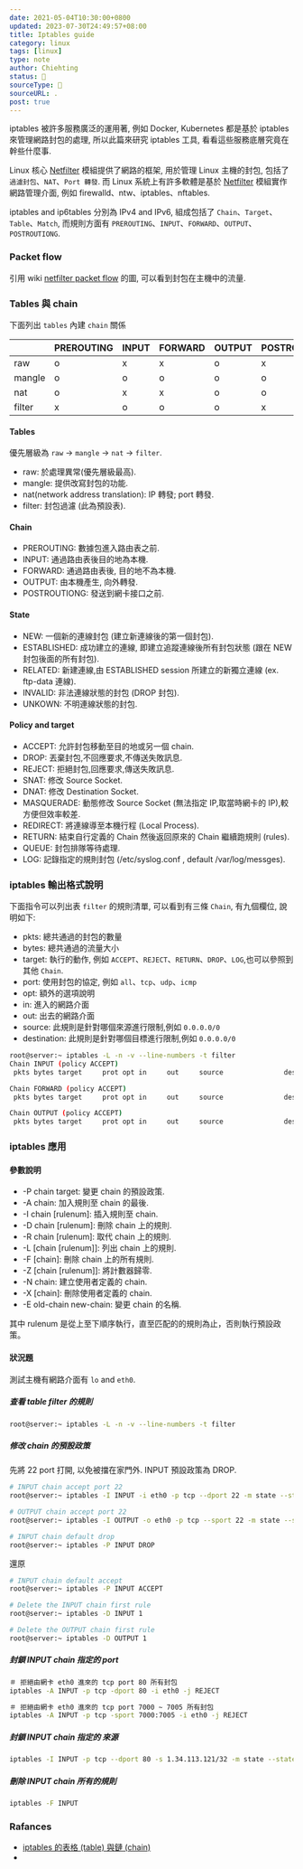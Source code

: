 ```yaml
---
date: 2021-05-04T10:30:00+0800
updated: 2023-07-30T24:49:57+08:00
title: Iptables guide
category: linux
tags: [linux]
type: note
author: Chiehting
status: 🌲
sourceType: 📜️
sourceURL: .
post: true
---
```


iptables 被許多服務廣泛的運用著, 例如 Docker, Kubernetes 都是基於 iptables 來管理網路封包的處理, 所以此篇來研究 iptables 工具, 看看這些服務底層究竟在幹些什麼事.

<!--more-->

Linux 核心 [Netfilter] 模組提供了網路的框架, 用於管理 Linux 主機的封包, 包括了`過濾封包`、`NAT`、`Port 轉發`. 而 Linux 系統上有許多軟體是基於 [Netfilter] 模組實作網路管理介面, 例如 firewalld、ntw、iptables、nftables.

iptables and ip6tables 分別為 IPv4 and IPv6, 組成包括了 `Chain`、`Target`、`Table`、`Match`, 而規則方面有 `PREROUTING`、`INPUT`、`FORWARD`、`OUTPUT`、`POSTROUTIONG`.

### Packet flow

引用 wiki [netfilter packet flow](https://upload.wikimedia.org/wikipedia/commons/3/37/Netfilter-packet-flow.svg
) 的圖, 可以看到封包在主機中的流量.

### Tables 與 chain

下面列出 `tables` 內建 `chain` 關係

||PREROUTING|INPUT|FORWARD|OUTPUT|POSTROUTIONG|
|---|---|---|---|---|---|
|raw|o|x|x|o|x|
|mangle|o|o|o|o|o|
|nat|o|x|x|o|o|
|filter|x|o|o|o|x|

#### Tables

優先層級為 `raw` -> `mangle` -> `nat` -> `filter`.

* raw: 於處理異常(優先層級最高).
* mangle: 提供改寫封包的功能.
* nat(network address translation): IP 轉發; port 轉發.
* filter: 封包過濾 (此為預設表).

#### Chain

* PREROUTING: 數據包進入路由表之前.
* INPUT: 通過路由表後目的地為本機.
* FORWARD: 通過路由表後, 目的地不為本機.
* OUTPUT: 由本機產生, 向外轉發.
* POSTROUTIONG: 發送到網卡接口之前.

#### State

* NEW: 一個新的連線封包 (建立新連線後的第一個封包).
* ESTABLISHED: 成功建立的連線, 即建立追蹤連線後所有封包狀態 (跟在 NEW 封包後面的所有封包).
* RELATED: 新建連線,由 ESTABLISHED session 所建立的新獨立連線 (ex. ftp-data 連線).
* INVALID: 非法連線狀態的封包 (DROP 封包).
* UNKOWN: 不明連線狀態的封包.

#### Policy and target

* ACCEPT: 允許封包移動至目的地或另一個 chain.
* DROP: 丟棄封包,不回應要求,不傳送失敗訊息.
* REJECT: 拒絕封包,回應要求,傳送失敗訊息.
* SNAT: 修改 Source Socket.
* DNAT: 修改 Destination Socket.
* MASQUERADE: 動態修改 Source Socket (無法指定 IP,取當時網卡的 IP),較方便但效率較差.
* REDIRECT: 將連線導至本機行程 (Local Process).
* RETURN: 結束自行定義的 Chain 然後返回原來的 Chain 繼續跑規則 (rules).
* QUEUE: 封包排隊等待處理.
* LOG: 記錄指定的規則封包 (/etc/syslog.conf , default /var/log/messges).

### iptables 輸出格式說明

下面指令可以列出表 `filter` 的規則清單, 可以看到有三條 `Chain`, 有九個欄位, 說明如下:

* pkts: 總共通過的封包的數量
* bytes: 總共通過的流量大小
* target: 執行的動作, 例如 `ACCEPT`、`REJECT`、`RETURN`、`DROP`、`LOG`,也可以參照到其他 `Chain`.
* port: 使用封包的協定, 例如 `all`、`tcp`、`udp`、`icmp`
* opt: 額外的選項說明
* in: 進入的網路介面
* out: 出去的網路介面
* source: 此規則是針對哪個來源進行限制,例如 `0.0.0.0/0`
* destination: 此規則是針對哪個目標進行限制,例如 `0.0.0.0/0`

```bash
root@server:~ iptables -L -n -v --line-numbers -t filter
Chain INPUT (policy ACCEPT)
 pkts bytes target     prot opt in     out     source               destination

Chain FORWARD (policy ACCEPT)
 pkts bytes target     prot opt in     out     source               destination

Chain OUTPUT (policy ACCEPT)
 pkts bytes target     prot opt in     out     source               destination
```

### iptables 應用

#### 參數說明

* -P chain target: 變更 chain 的預設政策.
* -A chain: 加入規則至 chain 的最後.
* -I chain [rulenum]: 插入規則至 chain.
* -D chain [rulenum]: 刪除 chain 上的規則.
* -R chain [rulenum]: 取代 chain 上的規則.
* -L [chain [rulenum]]: 列出 chain 上的規則.
* -F [chain]: 刪除 chain 上的所有規則.
* -Z [chain [rulenum]]: 將計數器歸零.
* -N chain: 建立使用者定義的 chain.
* -X [chain]: 刪除使用者定義的 chain.
* -E old-chain new-chain: 變更 chain 的名稱.

其中 rulenum 是從上至下順序執行，直至匹配的的規則為止，否則執行預設政策。

#### 狀況題

測試主機有網路介面有 `lo` and `eth0`.

##### 查看 table filter 的規則

```bash
root@server:~ iptables -L -n -v --line-numbers -t filter
```

##### 修改 chain 的預設政策

先將 22 port 打開, 以免被擋在家門外. INPUT 預設政策為 DROP.

```bash
# INPUT chain accept port 22
root@server:~ iptables -I INPUT -i eth0 -p tcp --dport 22 -m state --state NEW,ESTABLISHED -j ACCEPT

# OUTPUT chain accept port 22
root@server:~ iptables -I OUTPUT -o eth0 -p tcp --sport 22 -m state --state ESTABLISHED -j ACCEPT

# INPUT chain default drop
root@server:~ iptables -P INPUT DROP
```

還原

```bash
# INPUT chain default accept
root@server:~ iptables -P INPUT ACCEPT

# Delete the INPUT chain first rule
root@server:~ iptables -D INPUT 1

# Delete the OUTPUT chain first rule
root@server:~ iptables -D OUTPUT 1
```

##### 封鎖 INPUT chain 指定的 port

```bash
＃ 拒絕由網卡 eth0 進來的 tcp port 80 所有封包
iptables -A INPUT -p tcp -dport 80 -i eth0 -j REJECT

＃ 拒絕由網卡 eth0 進來的 tcp port 7000 ~ 7005 所有封包
iptables -A INPUT -p tcp -sport 7000:7005 -i eth0 -j REJECT
```

##### 封鎖 INPUT chain 指定的 來源

```bash
iptables -I INPUT -p tcp --dport 80 -s 1.34.113.121/32 -m state --state ESTABLISHED -j REJECT
```

##### 刪除 INPUT chain 所有的規則

```bash
iptables -F INPUT
```

### Rafances

- [iptables 的表格 (table) 與鏈 (chain)](http://linux.vbird.org/linux_server/0250simple_firewall.php#netfilter_chain)
- [Netfilter]: https://www.netfilter.org/

